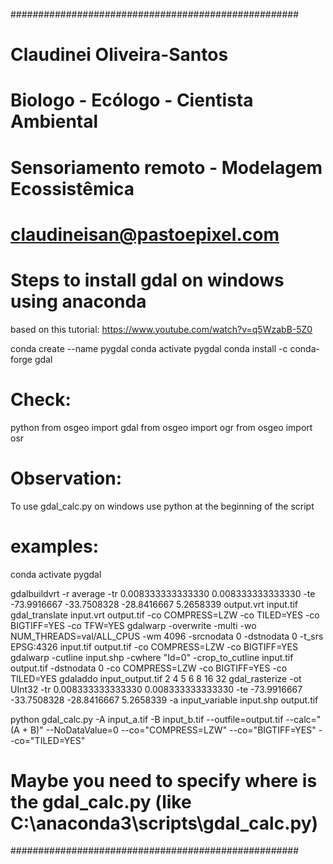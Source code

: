 ####################################################

###
# Claudinei Oliveira-Santos
# Biologo - Ecólogo - Cientista Ambiental
# Sensoriamento remoto - Modelagem Ecossistêmica
# claudineisan@pastoepixel.com

###
# Steps to install gdal on windows using anaconda
based on this tutorial: https://www.youtube.com/watch?v=q5WzabB-5Z0

conda create --name pygdal
conda activate pygdal
conda install -c conda-forge gdal

# Check:
python
from osgeo import gdal
from osgeo import ogr
from osgeo import osr

# Observation:
To use gdal_calc.py on windows use python at the beginning of the script

# examples:
conda activate pygdal

gdalbuildvrt -r average -tr 0.008333333333330 0.008333333333330 -te -73.9916667 -33.7508328 -28.8416667 5.2658339 output.vrt input.tif
gdal_translate input.vrt output.tif -co COMPRESS=LZW -co TILED=YES -co BIGTIFF=YES -co TFW=YES
gdalwarp -overwrite -multi -wo NUM_THREADS=val/ALL_CPUS -wm 4096 -srcnodata 0 -dstnodata 0 -t_srs EPSG:4326 input.tif output.tif -co COMPRESS=LZW -co BIGTIFF=YES
gdalwarp -cutline input.shp -cwhere "Id=0" -crop_to_cutline input.tif output.tif -dstnodata 0 -co COMPRESS=LZW -co BIGTIFF=YES -co TILED=YES
gdaladdo input_output.tif 2 4 5 6 8 16 32
gdal_rasterize -ot UInt32 -tr 0.008333333333330 0.008333333333330 -te -73.9916667 -33.7508328 -28.8416667 5.2658339 -a input_variable input.shp output.tif 

python gdal_calc.py -A input_a.tif -B input_b.tif --outfile=output.tif --calc="(A + B)" --NoDataValue=0 --co="COMPRESS=LZW" --co="BIGTIFF=YES" --co="TILED=YES"
# Maybe you need to specify where is the gdal_calc.py (like C:\\anaconda3\\scripts\\gdal_calc.py)

####################################################
